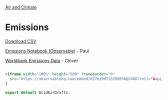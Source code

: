 [Air and Climate](../)

# Emissions

[Download CSV](../../../docs/air/emissions/data/emissions-timeline.csv)

[Emissions Notebook (Observable)](https://observablehq.com/d/dd9da0970f736968) - Paul

[Worldbank Emissions Data](https://data.worldbank.org/indicator/EN.ATM.CO2E.PP.GD.KD) - Clover


```html

<iframe width="100%" height="500" frameborder="0"
  src="https://observablehq.com/embed/827e39d71329d05b@2468?cell=*&api_key=07f34a63e016cd8075dea482356a1bcc3ab5d385"></iframe>
}
```
```js
export default DcidAirDrafts;
```

